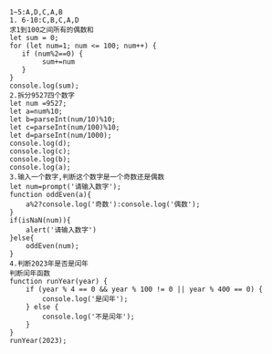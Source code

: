         1~5:A,D,C,A,B
        1. 6-10:C,B,C,A,D
        求1到100之间所有的偶数和
        let sum = 0;
        for (let num=1; num <= 100; num++) {
           if (num%2==0) {
                sum+=num
           }
        }
        console.log(sum);
        2.拆分9527四个数字
        let num =9527;
        let a=num%10;
        let b=parseInt(num/10)%10;
        let c=parseInt(num/100)%10;
        let d=parseInt(num/1000);
        console.log(d); 
        console.log(c);
        console.log(b);
        console.log(a);
        3.输入一个数字,判断这个数字是一个奇数还是偶数
        let num=prompt('请输入数字');
        function oddEven(a){
            a%2?console.log('奇数'):console.log('偶数');
        }
        if(isNaN(num)){
            alert('请输入数字')
        }else{
            oddEven(num);
        }
        4.判断2023年是否是闰年
        判断闰年函数
        function runYear(year) {
            if (year % 4 == 0 && year % 100 != 0 || year % 400 == 0) {
                console.log('是闰年');
            } else {
                console.log('不是闰年');
            }
        }
        runYear(2023);
